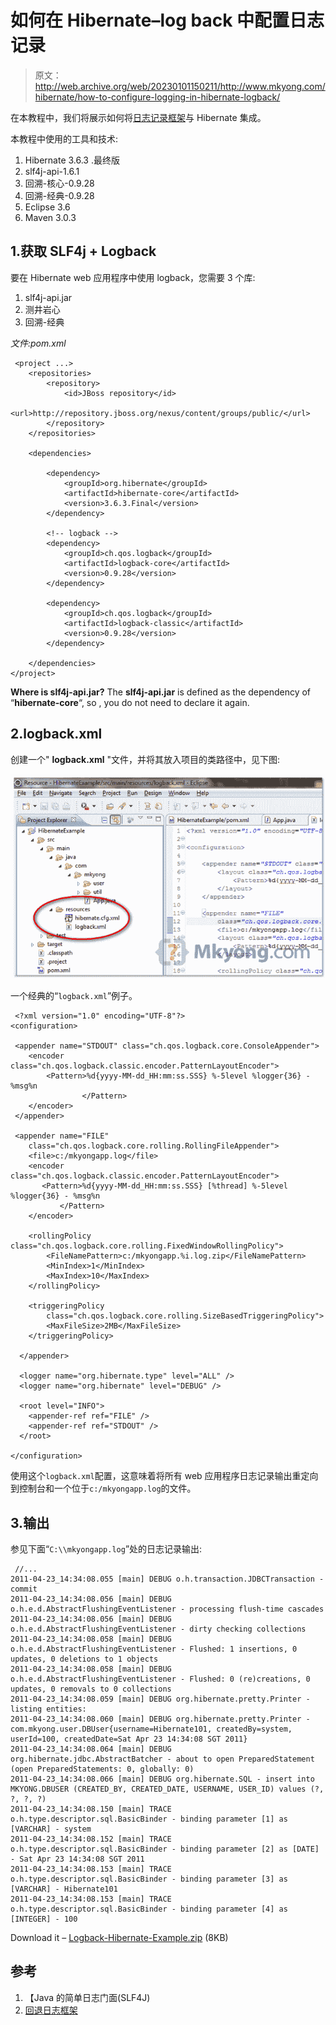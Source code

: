 # 如何在 Hibernate–log back 中配置日志记录

> 原文：<http://web.archive.org/web/20230101150211/http://www.mkyong.com/hibernate/how-to-configure-logging-in-hibernate-logback/>

在本教程中，我们将展示如何将[日志记录框架](http://web.archive.org/web/20220517102855/http://logback.qos.ch/)与 Hibernate 集成。

本教程中使用的工具和技术:

1.  Hibernate 3.6.3 .最终版
2.  slf4j-api-1.6.1
3.  回溯-核心-0.9.28
4.  回溯-经典-0.9.28
5.  Eclipse 3.6
6.  Maven 3.0.3

## 1.获取 SLF4j + Logback

要在 Hibernate web 应用程序中使用 logback，您需要 3 个库:

1.  slf4j-api.jar
2.  测井岩心
3.  回溯-经典

*文件:pom.xml*

```
 <project ...>
	<repositories>
		<repository>
			<id>JBoss repository</id>
			<url>http://repository.jboss.org/nexus/content/groups/public/</url>
		</repository>
	</repositories>

	<dependencies>

		<dependency>
			<groupId>org.hibernate</groupId>
			<artifactId>hibernate-core</artifactId>
			<version>3.6.3.Final</version>
		</dependency>

		<!-- logback -->
		<dependency>
			<groupId>ch.qos.logback</groupId>
			<artifactId>logback-core</artifactId>
			<version>0.9.28</version>
		</dependency>

		<dependency>
			<groupId>ch.qos.logback</groupId>
			<artifactId>logback-classic</artifactId>
			<version>0.9.28</version>
		</dependency>

	</dependencies>
</project> 
```

**Where is slf4j-api.jar?**
The **slf4j-api.jar** is defined as the dependency of “**hibernate-core**“, so , you do not need to declare it again.

## 2.logback.xml

创建一个" **logback.xml** "文件，并将其放入项目的类路径中，见下图:

![logback hibernate](img/df93a360c168349cd19ee5e03751cf12.png "configure-logback-hibernate")

一个经典的“`logback.xml`”例子。

```
 <?xml version="1.0" encoding="UTF-8"?>
<configuration>

 <appender name="STDOUT" class="ch.qos.logback.core.ConsoleAppender">
	<encoder class="ch.qos.logback.classic.encoder.PatternLayoutEncoder">
		<Pattern>%d{yyyy-MM-dd_HH:mm:ss.SSS} %-5level %logger{36} - %msg%n
                </Pattern>
	</encoder>
 </appender>

 <appender name="FILE"
	class="ch.qos.logback.core.rolling.RollingFileAppender">
	<file>c:/mkyongapp.log</file>
	<encoder class="ch.qos.logback.classic.encoder.PatternLayoutEncoder">
	   <Pattern>%d{yyyy-MM-dd_HH:mm:ss.SSS} [%thread] %-5level %logger{36} - %msg%n
           </Pattern>
	</encoder>

	<rollingPolicy class="ch.qos.logback.core.rolling.FixedWindowRollingPolicy">
		<FileNamePattern>c:/mkyongapp.%i.log.zip</FileNamePattern>
		<MinIndex>1</MinIndex>
		<MaxIndex>10</MaxIndex>
	</rollingPolicy>

	<triggeringPolicy
		class="ch.qos.logback.core.rolling.SizeBasedTriggeringPolicy">
		<MaxFileSize>2MB</MaxFileSize>
	</triggeringPolicy>

  </appender>

  <logger name="org.hibernate.type" level="ALL" />
  <logger name="org.hibernate" level="DEBUG" />

  <root level="INFO">
	<appender-ref ref="FILE" />
	<appender-ref ref="STDOUT" />
  </root>

</configuration> 
```

使用这个`logback.xml`配置，这意味着将所有 web 应用程序日志记录输出重定向到控制台和一个位于`c:/mkyongapp.log`的文件。

## 3.输出

参见下面“`C:\\mkyongapp.log`”处的日志记录输出:

```
 //...
2011-04-23_14:34:08.055 [main] DEBUG o.h.transaction.JDBCTransaction - commit
2011-04-23_14:34:08.056 [main] DEBUG o.h.e.d.AbstractFlushingEventListener - processing flush-time cascades
2011-04-23_14:34:08.056 [main] DEBUG o.h.e.d.AbstractFlushingEventListener - dirty checking collections
2011-04-23_14:34:08.058 [main] DEBUG o.h.e.d.AbstractFlushingEventListener - Flushed: 1 insertions, 0 updates, 0 deletions to 1 objects
2011-04-23_14:34:08.058 [main] DEBUG o.h.e.d.AbstractFlushingEventListener - Flushed: 0 (re)creations, 0 updates, 0 removals to 0 collections
2011-04-23_14:34:08.059 [main] DEBUG org.hibernate.pretty.Printer - listing entities:
2011-04-23_14:34:08.060 [main] DEBUG org.hibernate.pretty.Printer - com.mkyong.user.DBUser{username=Hibernate101, createdBy=system, userId=100, createdDate=Sat Apr 23 14:34:08 SGT 2011}
2011-04-23_14:34:08.064 [main] DEBUG org.hibernate.jdbc.AbstractBatcher - about to open PreparedStatement (open PreparedStatements: 0, globally: 0)
2011-04-23_14:34:08.066 [main] DEBUG org.hibernate.SQL - insert into MKYONG.DBUSER (CREATED_BY, CREATED_DATE, USERNAME, USER_ID) values (?, ?, ?, ?)
2011-04-23_14:34:08.150 [main] TRACE o.h.type.descriptor.sql.BasicBinder - binding parameter [1] as [VARCHAR] - system
2011-04-23_14:34:08.152 [main] TRACE o.h.type.descriptor.sql.BasicBinder - binding parameter [2] as [DATE] - Sat Apr 23 14:34:08 SGT 2011
2011-04-23_14:34:08.153 [main] TRACE o.h.type.descriptor.sql.BasicBinder - binding parameter [3] as [VARCHAR] - Hibernate101
2011-04-23_14:34:08.153 [main] TRACE o.h.type.descriptor.sql.BasicBinder - binding parameter [4] as [INTEGER] - 100 
```

Download it – [Logback-Hibernate-Example.zip](http://web.archive.org/web/20220517102855/http://www.mkyong.com/wp-content/uploads/2011/04/Logback-Hibernate-Example.zip) (8KB)

## 参考

1.  【Java 的简单日志门面(SLF4J)
2.  [回退日志框架](http://web.archive.org/web/20220517102855/http://logback.qos.ch/)

<input type="hidden" id="mkyong-current-postId" value="8632">